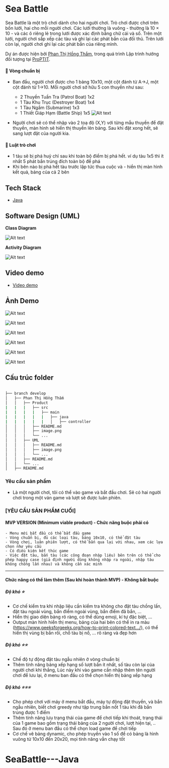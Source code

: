 # Sea Battle

Sea Battle là một trò chơi dành cho hai người chơi. Trò chơi được chơi trên bốn lưới, hai cho mỗi người chơi. Các lưới thường là vuông - thường là 10 × 10 - và các ô riêng lẻ trong lưới được xác định bằng chữ cái và số. Trên một lưới, người chơi sắp xếp các tàu và ghi lại các phát bắn của đối thủ. Trên lưới còn lại, người chơi ghi lại các phát bắn của riêng mình.

Dự án được hiện bởi [Phan Thị Hồng Thắm](https://github.com/thm1911), trong quá trình Lập trình hướng đối tượng tại [ProPTIT](https://proptit.com/).

#### 📝 Vòng chuẩn bị
- Ban đầu, người chơi được cho 1 bảng 10x10, một cột đánh từ A->J, một cột đánh từ 1->10. Mỗi người chơi sở hữu 5 con thuyền như sau:
    - 2 Thuyền Tuần Tra (Patrol Boat) 1x2
    - 1 Tàu Khu Trục (Destroyer Boat) 1x4
    - 1 Tàu Ngầm (Submarine) 1x3
    - 1 Thiết Giáp Hạm (Battle Ship) 1x5
![Alt text](image.png)

- Người chơi sẽ có thể nhập vào 2 toạ độ (X,Y) với từng mẫu thuyền để đặt thuyền, màn hình sẽ hiển thị thuyền lên bảng. Sau khi đặt xong hết, sẽ sang lượt đặt của người kia.

#### 📝 Luật trò chơi
- 1 tàu sẽ bị phá huỷ chỉ sau khi toàn bộ điểm bị phá hết. ví dụ tàu 1x5 thì ít nhất 5 phát bắn trúng đích toàn bộ để phá
- Khi bên nào bị phá hết tàu trước lập tức thua cuộc và - hiển thị màn hình kết quả, bảng của cả 2 bên

## Tech Stack
- [Java](https://www.java.com/en/)
## Software Design (UML)
**Class Diagram**

![Alt text](<Class Diagram.png>)

**Activity Diagram**

![Alt text](ActivityDiagram.jpg)

## Video demo

- [Video demo](https://youtu.be/xyxJ8Omr1dY?si=E3tFDyho1N5-JHhC)

## Ảnh Demo

![Alt text](image-1.png)

![Alt text](image-2.png)

![Alt text](image-3.png)

![Alt text](image-4.png)

![Alt text](image-5.png)

![Alt text](image-6.png)

## Cấu trúc folder

```bash

├── branch develop
│   ├── Phan Thị Hồng Thắm
│   │   ├── Product
|   |   |   ├── src
|   |   |   |   ├── main
|   |   |   |   |   ├── java
|   |   |   |   |   │   ├── controller
│   │   │   ├── README.md
│   │   │   ├── image.png
│   │   │   └── ...
│   │   ├── UML
│   │   │   ├── README.md
│   │   │   ├── image.png
│   │   │   └── ...
│   │   ├── README.md
│   │   └── ...
│   ├── README.md
```





### Yêu cầu sản phẩm
- Là một người chơi, tôi có thể vào game và bắt đầu chơi. Sẽ có hai người chơi trong một ván game và lượt sẽ được luân phiên.




### [YÊU CẦU SẢN PHẨM CUỐI]
#### MVP VERSION (Minimum viable product) - Chức năng buộc phải có


    - Menu mới bắt đầu có thể bắt đầu game
    - Vòng chuẩn bị, đủ các loại tàu, bảng 10x10, có thể đặt tàu
    - Vòng chơi, luân phiên lượt, có thể bắn qua lại với nhau, xem các lựa chọn như yêu cầu
    - Có điều kiện kết thúc game
    - Việc đặt tàu, bắn tàu (các công đoạn nhập liệu) bên trên có thể cho phép happy case (giả định người dùng không nhập ra ngoài, nhập tàu không chồng lấn nhau) và không cần xác minh
---
#### Chức năng có thể làm thêm (Sau khi hoàn thành MVP) - Không bắt buộc



##### Độ khó ⭐
- Cơ chế kiểm tra khi nhập liệu cần kiểm tra không cho đặt tàu chồng lấn, đặt tàu ngoài vùng, bắn điểm ngoài vùng, bắn điểm đã bắn, ...
- Hiển thị giao diện bảng rõ ràng, có thể dùng emoji, kí tự đặc biệt, ...
- Output màn hình hiển thị menu, bảng của hai bên có thể in ra màu (https://www.geeksforgeeks.org/how-to-print-colored-text.../), có thể hiển thị vùng bị bắn rồi, chỗ tàu bị nổ, ... rõ ràng và đẹp hơn

##### Độ khó ⭐⭐
- Chế độ tự động đặt tàu ngẫu nhiên ở vòng chuẩn bị
- Thêm tính năng bảng xếp hạng số lượt bắn ít nhất, số tàu còn lại của người chơi khi thắng, Lúc này khi vào game cần nhập thêm tên người chơi để lưu lại, ở menu ban đầu có thể chọn hiển thị bảng xếp hạng

##### Độ khó ⭐⭐⭐
- Cho phép chơi với máy ở menu bắt đầu, máy tự động đặt thuyền, và bắn ngẫu nhiên, biết chơi greedy như tập trung bắn nốt 1 tàu khi đã bắn trúng được 1 điểm
- Thêm tính năng lưu trạng thái của game để chơi tiếp khi thoát, trạng thái của 1 game bao gồm trạng thái bảng của 2 người chơi, lượt hiện tại, .. Sau đó ở menu ban đầu có thể chọn load game để chơi tiếp
- Cơ chế vẽ bảng dynamic, cho phép truyền vào 1 số để có bảng là hình vuông từ 10x10 đến 20x20, mọi tính năng vẫn chạy tốt


# SeaBattle---Java
